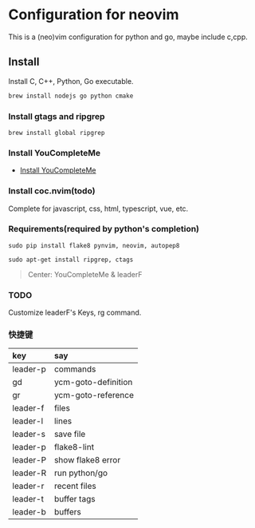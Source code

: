 # Configuration for neovim

This is a (neo)vim configuration for python and go, maybe include c,cpp.


## Install

Install C, C++, Python, Go executable.

```sh
brew install nodejs go python cmake
```

### Install gtags and ripgrep

`brew install global ripgrep`

### Install YouCompleteMe

- [Install YouCompleteMe](./doc/install_youcompleteme.md)

### Install coc.nvim(todo)

Complete for javascript, css, html, typescript, vue, etc.

### Requirements(required by python's completion)

`sudo pip install flake8 pynvim, neovim, autopep8`

`sudo apt-get install ripgrep, ctags`

> Center: YouCompleteMe & leaderF

### TODO

Customize leaderF's Keys, rg command.


### 快捷键

|      key | say                 |
|    :---- | :---                |
| leader-p | commands            |
|       gd | ycm-goto-definition |
|       gr | ycm-goto-reference  |
| leader-f | files               |
| leader-l | lines               |
| leader-s | save file           |
| leader-p | flake8-lint         |
| leader-P | show flake8 error   |
| leader-R | run python/go       |
| leader-r | recent files        |
| leader-t | buffer tags         |
| leader-b | buffers             |

